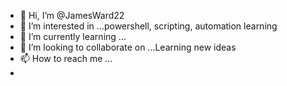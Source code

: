- 👋 Hi, I’m @JamesWard22
- 👀 I’m interested in ...powershell, scripting, automation learning
- 🌱 I’m currently learning ...
- 💞️ I’m looking to collaborate on ...Learning new ideas 
- 📫 How to reach me ...
- 
<!---
JamesWard22/JamesWard22 is a ✨ special ✨ repository because its `README.md` (this file) appears on your GitHub profile.
You can click the Preview link to take a look at your changes.
--->
